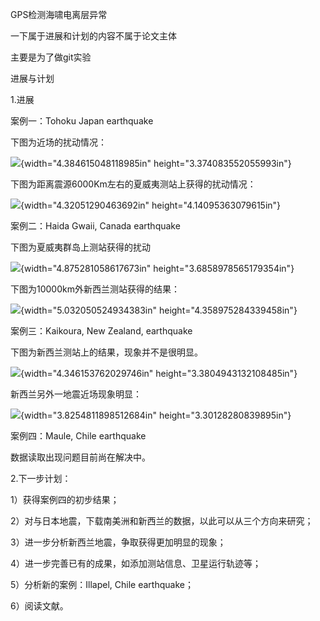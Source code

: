 GPS检测海啸电离层异常

一下属于进展和计划的内容不属于论文主体

主要是为了做git实验

进展与计划

1.进展

案例一：Tohoku Japan earthquake

下图为近场的扰动情况：

![](media/image1.emf){width="4.384615048118985in"
height="3.374083552055993in"}

下图为距离震源6000Km左右的夏威夷测站上获得的扰动情况：

![](media/image2.emf){width="4.32051290463692in"
height="4.14095363079615in"}

案例二：Haida Gwaii, Canada earthquake

下图为夏威夷群岛上测站获得的扰动

![](media/image3.emf){width="4.875281058617673in"
height="3.6858978565179354in"}

下图为10000km外新西兰测站获得的结果：

![](media/image4.emf){width="5.032050524934383in"
height="4.358975284339458in"}

案例三：Kaikoura, New Zealand, earthquake

下图为新西兰测站上的结果，现象并不是很明显。

![](media/image5.emf){width="4.346153762029746in"
height="3.3804943132108485in"}

新西兰另外一地震近场现象明显：

![](media/image6.emf){width="3.8254811898512684in"
height="3.30128280839895in"}

案例四：Maule, Chile earthquake

数据读取出现问题目前尚在解决中。

2.下一步计划：

1）获得案例四的初步结果；

2）对与日本地震，下载南美洲和新西兰的数据，以此可以从三个方向来研究；

3）进一步分析新西兰地震，争取获得更加明显的现象；

4）进一步完善已有的成果，如添加测站信息、卫星运行轨迹等；

5）分析新的案例：Illapel, Chile earthquake；

6）阅读文献。

